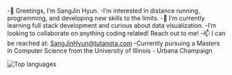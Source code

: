  -👋 Greetings, I’m SangJin Hyun.
 -I’m interested in distance running, programming, and developing new skills to the limits.
 -🌱 I’m currently learning full stack development and curious about data visualization. 
 -I’m looking to collaborate on anything coding related! Reach out to me!
 -📫 I can be reached at: SangJinHyun@tutanota.com
 -Currently pursuing a Masters in Computer Science from the University of Illinois - Urbana Champaign

![Top languages](https://github-readme-stats.vercel.app/api/top-langs/?username=SangJinHyun)

<!---
SangJinHyun/SangJinHyun is a ✨ special ✨ repository because its `README.md` (this file) appears on your GitHub profile.
You can click the Preview link to take a look at your changes.
--->
